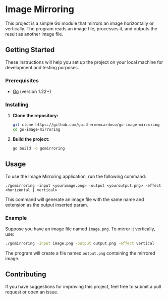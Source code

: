 


# Image Mirroring

This project is a simple Go module that mirrors an image horizontally or vertically. The program reads an image file, processes it, and outputs the result as another image file.

## Getting Started

These instructions will help you set up the project on your local machine for development and testing purposes.

### Prerequisites

-   [Go](https://golang.org/doc/install) (version 1.22+)

### Installing

1.  **Clone the repository:**
    
    ```sh
    git clone https://github.com/guilhermemcardoso/go-image-mirroring
    cd go-image-mirroring
    ``` 
    
2. **Build the project:**
        
    ```sh
    go build -o gomirroring
    ``` 
    

## Usage

To use the Image Mirroring application, run the following command:

`./gomirroring -input <yourimage.png> -output <youroutput.png> -effect <horizontal | vertical>` 

This command will generate an image file with the same name and extension as the output inserted param.

### Example

Suppose you have an image file named `image.png`. To mirror it vertically, use:

```sh
./gomirroring -input image.png -output output.png -effect vertical
``` 

The program will create a file named `output.png` containing the mirrored image.

## Contributing

If you have suggestions for improving this project, feel free to submit a pull request or open an issue.
